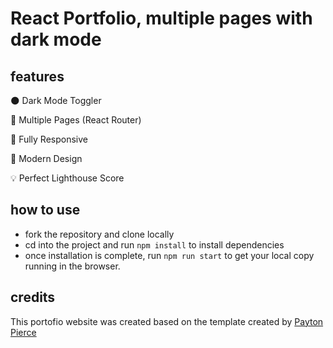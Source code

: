 # React Portfolio, multiple pages with dark mode


## features

🌑 Dark Mode Toggler

📖 Multiple Pages (React Router)

📱 Fully Responsive

🎨 Modern Design

💡 Perfect Lighthouse Score

## how to use

- fork the repository and clone locally
- cd into the project and run `npm install` to install dependencies
- once installation is complete, run `npm run start` to get your local copy running in the browser.


## credits

This portofio website was created based on the template created by [Payton Pierce](https://paytonpierce.dev)